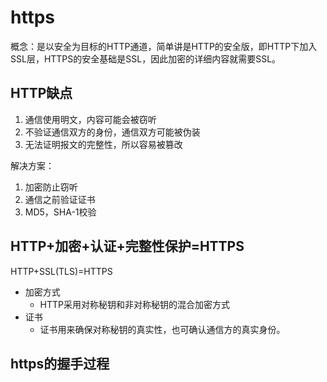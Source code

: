# https

概念：是以安全为目标的HTTP通道，简单讲是HTTP的安全版，即HTTP下加入SSL层，HTTPS的安全基础是SSL，因此加密的详细内容就需要SSL。

## HTTP缺点

1. 通信使用明文，内容可能会被窃听
2. 不验证通信双方的身份，通信双方可能被伪装
3. 无法证明报文的完整性，所以容易被篡改

解决方案：

1. 加密防止窃听
2. 通信之前验证证书
3. MD5，SHA-1校验

## HTTP+加密+认证+完整性保护=HTTPS

HTTP+SSL(TLS)=HTTPS

- 加密方式
  - HTTP采用对称秘钥和非对称秘钥的混合加密方式
- 证书
  - 证书用来确保对称秘钥的真实性，也可确认通信方的真实身份。

## https的握手过程

